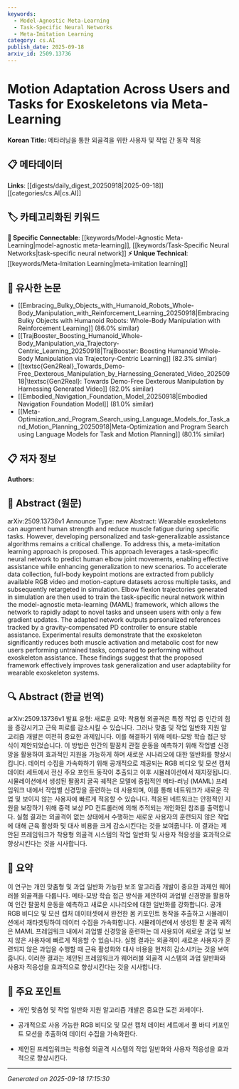 ```yaml
---
keywords:
  - Model-Agnostic Meta-Learning
  - Task-Specific Neural Networks
  - Meta-Imitation Learning
category: cs.AI
publish_date: 2025-09-18
arxiv_id: 2509.13736
---
```


<!-- KEYWORD_LINKING_METADATA:
{
  "processed_timestamp": "2025-09-22 22:19:11.234084",
  "vocabulary_version": "1.0",
  "selected_keywords": [
    "Model-Agnostic Meta-Learning",
    "Task-Specific Neural Networks",
    "Meta-Imitation Learning"
  ],
  "rejected_keywords": [
    "Wearable Exoskeletons"
  ],
  "similarity_scores": {
    "Model-Agnostic Meta-Learning": 0.82,
    "Task-Specific Neural Networks": 0.79,
    "Meta-Imitation Learning": 0.78
  },
  "extraction_method": "AI_prompt_based",
  "budget_applied": true
}
-->


# Motion Adaptation Across Users and Tasks for Exoskeletons via Meta-Learning

**Korean Title:** 메타러닝을 통한 외골격을 위한 사용자 및 작업 간 동작 적응

## 📋 메타데이터

**Links**: [[digests/daily_digest_20250918|2025-09-18]]   [[categories/cs.AI|cs.AI]]

## 🏷️ 카테고리화된 키워드
**🔗 Specific Connectable**: [[keywords/Model-Agnostic Meta-Learning|model-agnostic meta-learning]], [[keywords/Task-Specific Neural Networks|task-specific neural network]]
**⚡ Unique Technical**: [[keywords/Meta-Imitation Learning|meta-imitation learning]]

## 🔗 유사한 논문
- [[Embracing_Bulky_Objects_with_Humanoid_Robots_Whole-Body_Manipulation_with_Reinforcement_Learning_20250918|Embracing Bulky Objects with Humanoid Robots: Whole-Body Manipulation with Reinforcement Learning]] (86.0% similar)
- [[TrajBooster_Boosting_Humanoid_Whole-Body_Manipulation_via_Trajectory-Centric_Learning_20250918|TrajBooster: Boosting Humanoid Whole-Body Manipulation via Trajectory-Centric Learning]] (82.3% similar)
- [[textsc{Gen2Real}_Towards_Demo-Free_Dexterous_Manipulation_by_Harnessing_Generated_Video_20250918|\textsc{Gen2Real}: Towards Demo-Free Dexterous Manipulation by Harnessing Generated Video]] (82.0% similar)
- [[Embodied_Navigation_Foundation_Model_20250918|Embodied Navigation Foundation Model]] (81.0% similar)
- [[Meta-Optimization_and_Program_Search_using_Language_Models_for_Task_and_Motion_Planning_20250918|Meta-Optimization and Program Search using Language Models for Task and Motion Planning]] (80.1% similar)

## 📋 저자 정보

**Authors:** 

## 📄 Abstract (원문)

arXiv:2509.13736v1 Announce Type: new 
Abstract: Wearable exoskeletons can augment human strength and reduce muscle fatigue during specific tasks. However, developing personalized and task-generalizable assistance algorithms remains a critical challenge. To address this, a meta-imitation learning approach is proposed. This approach leverages a task-specific neural network to predict human elbow joint movements, enabling effective assistance while enhancing generalization to new scenarios. To accelerate data collection, full-body keypoint motions are extracted from publicly available RGB video and motion-capture datasets across multiple tasks, and subsequently retargeted in simulation. Elbow flexion trajectories generated in simulation are then used to train the task-specific neural network within the model-agnostic meta-learning (MAML) framework, which allows the network to rapidly adapt to novel tasks and unseen users with only a few gradient updates. The adapted network outputs personalized references tracked by a gravity-compensated PD controller to ensure stable assistance. Experimental results demonstrate that the exoskeleton significantly reduces both muscle activation and metabolic cost for new users performing untrained tasks, compared to performing without exoskeleton assistance. These findings suggest that the proposed framework effectively improves task generalization and user adaptability for wearable exoskeleton systems.

## 🔍 Abstract (한글 번역)

arXiv:2509.13736v1 발표 유형: 새로운
요약: 착용형 외골격은 특정 작업 중 인간의 힘을 증강시키고 근육 피로를 감소시킬 수 있습니다. 그러나 맞춤 및 작업 일반화 지원 알고리즘 개발은 여전히 중요한 과제입니다. 이를 해결하기 위해 메타-모방 학습 접근 방식이 제안되었습니다. 이 방법은 인간의 팔꿈치 관절 운동을 예측하기 위해 작업별 신경망을 활용하여 효과적인 지원을 가능하게 하며 새로운 시나리오에 대한 일반화를 향상시킵니다. 데이터 수집을 가속화하기 위해 공개적으로 제공되는 RGB 비디오 및 모션 캡처 데이터 세트에서 전신 주요 포인트 동작이 추출되고 이후 시뮬레이션에서 재지정됩니다. 시뮬레이션에서 생성된 팔꿈치 굴곡 궤적은 모델에 중립적인 메타-러닝 (MAML) 프레임워크 내에서 작업별 신경망을 훈련하는 데 사용되며, 이를 통해 네트워크가 새로운 작업 및 보이지 않는 사용자에 빠르게 적응할 수 있습니다. 적응된 네트워크는 안정적인 지원을 보장하기 위해 중력 보상 PD 컨트롤러에 의해 추적되는 개인화된 참조를 출력합니다. 실험 결과는 외골격이 없는 상태에서 수행하는 새로운 사용자의 훈련되지 않은 작업에 대해 근육 활성화 및 대사 비용을 크게 감소시킨다는 것을 보여줍니다. 이 결과는 제안된 프레임워크가 착용형 외골격 시스템의 작업 일반화 및 사용자 적응성을 효과적으로 향상시킨다는 것을 시사합니다.

## 📝 요약

이 연구는 개인 맞춤형 및 과업 일반화 가능한 보조 알고리즘 개발이 중요한 과제인 웨어러블 외골격을 다룹니다. 메타-모방 학습 접근 방식을 제안하여 과업별 신경망을 활용하여 인간 팔꿈치 운동을 예측하고 새로운 시나리오에 대한 일반화를 강화합니다. 공개 RGB 비디오 및 모션 캡처 데이터셋에서 완전한 몸 키포인트 동작을 추출하고 시뮬레이션에서 재타겟팅하여 데이터 수집을 가속화합니다. 시뮬레이션에서 생성된 팔 굴곡 궤적은 MAML 프레임워크 내에서 과업별 신경망을 훈련하는 데 사용되어 새로운 과업 및 보지 않은 사용자에 빠르게 적응할 수 있습니다. 실험 결과는 외골격이 새로운 사용자가 훈련되지 않은 과업을 수행할 때 근육 활성화와 대사 비용을 현저히 감소시키는 것을 보여줍니다. 이러한 결과는 제안된 프레임워크가 웨어러블 외골격 시스템의 과업 일반화와 사용자 적응성을 효과적으로 향상시킨다는 것을 시사합니다.

## 🎯 주요 포인트

- 개인 맞춤형 및 작업 일반화 지원 알고리즘 개발은 중요한 도전 과제이다.

- 공개적으로 사용 가능한 RGB 비디오 및 모션 캡처 데이터 세트에서 풀 바디 키포인트 모션을 추출하여 데이터 수집을 가속화한다.

- 제안된 프레임워크는 착용형 외골격 시스템의 작업 일반화와 사용자 적응성을 효과적으로 향상시킨다.

---

*Generated on 2025-09-18 17:15:30*